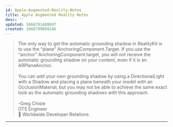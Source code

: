 ```yaml
---
id: Apple-Augmented-Reality-Notes
title: Apple Augmented Reality Notes
desc: ''
updated: 1666791409847
created: 1666790894246
---
```




> The only way to get the automatic grounding shadow in RealityKit is to use the “plane” AnchoringComponent.Target. If you use the “anchor” AnchoringComponent.target, you will not receive the automatic grounding shadow on your content, even if it is an ARPlaneAnchor. <br><br>
You can add your own grounding shadow by using a DirectionalLight with a Shadow and placing a plane beneath your model with an OcclusionMaterial, but you may not be able to achieve the same exact look as the automatic grounding shadows with this approach.<br><br>
-Greg Chiste<br>
DTS Engineer<br>
 Worldwide Developer Relations

---
